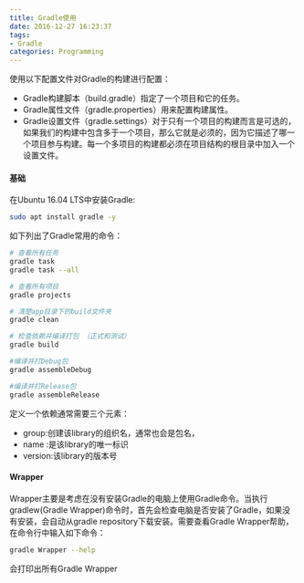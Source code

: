```yaml
---
title: Gradle使用
date: 2016-12-27 16:23:37
tags:
- Gradle
categories: Programming
---
```


使用以下配置文件对Gradle的构建进行配置：

* Gradle构建脚本（build.gradle）指定了一个项目和它的任务。
* Gradle属性文件（gradle.properties）用来配置构建属性。
* Gradle设置文件（gradle.settings）对于只有一个项目的构建而言是可选的，如果我们的构建中包含多于一个项目，那么它就是必须的，因为它描述了哪一个项目参与构建。每一个多项目的构建都必须在项目结构的根目录中加入一个设置文件。

<!-- more -->

#### 基础

在Ubuntu 16.04 LTS中安装Gradle:

```Bash
sudo apt install gradle -y
```

如下列出了Gradle常用的命令：

```Bash
# 查看所有任务
gradle task
gradle task --all

# 查看所有项目
gradle projects

# 清楚app目录下的build文件夹
gradle clean

# 检查依赖并编译打包 （正式和测试）
gradle build

#编译并打Debug包
gradle assembleDebug

#编译并打Release包
gradle assembleRelease
```

定义一个依赖通常需要三个元素：

* group:创建该library的组织名，通常也会是包名，
* name :是该library的唯一标识
* version:该library的版本号

#### Wrapper

Wrapper主要是考虑在没有安装Gradle的电脑上使用Gradle命令。当执行gradlew(Gradle Wrapper)命令时，首先会检查电脑是否安装了Gradle，如果没有安装，会自动从gradle repository下载安装。需要查看Gradle Wrapper帮助，在命令行中输入如下命令：

```Bash
gradle Wrapper --help
```

会打印出所有Gradle Wrapper
